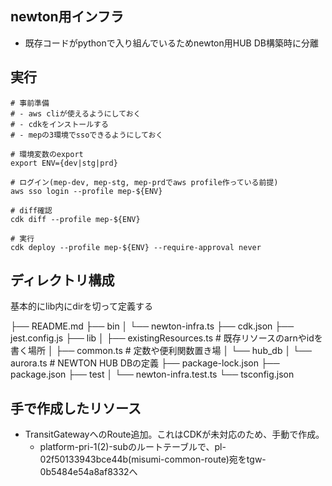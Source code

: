 ## newton用インフラ
- 既存コードがpythonで入り組んでいるためnewton用HUB DB構築時に分離

## 実行
```shell
# 事前準備
# - aws cliが使えるようにしておく
# - cdkをインストールする
# - mepの3環境でssoできるようにしておく

# 環境変数のexport
export ENV={dev|stg|prd}

# ログイン(mep-dev, mep-stg, mep-prdでaws profile作っている前提)
aws sso login --profile mep-${ENV}

# diff確認
cdk diff --profile mep-${ENV}

# 実行
cdk deploy --profile mep-${ENV} --require-approval never
```

## ディレクトリ構成
基本的にlib内にdirを切って定義する

├── README.md
├── bin
│   └── newton-infra.ts
├── cdk.json
├── jest.config.js
├── lib
│   ├── existingResources.ts # 既存リソースのarnやidを書く場所
│   ├── common.ts            # 定数や便利関数置き場
│   └── hub_db
│       └── aurora.ts        # NEWTON HUB DBの定義
├── package-lock.json
├── package.json
├── test
│   └── newton-infra.test.ts
└── tsconfig.json

## 手で作成したリソース
- TransitGatewayへのRoute追加。これはCDKが未対応のため、手動で作成。
  - platform-pri-1(2)-subのルートテーブルで、pl-02f50133943bce44b(misumi-common-route)宛をtgw-0b5484e54a8af8332へ